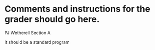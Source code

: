 # Comments and instructions for the grader should go here.
PJ Wetherell
Section A

It should be a standard program
